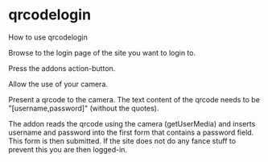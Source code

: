 # qrcodelogin

How to use qrcodelogin

Browse to the login page of the site you want to login to.

Press the addons action-button.

Allow the use of your camera.

Present a qrcode to the camera.
The text content of the qrcode needs to be "[username,password]" (without the quotes).

The addon reads the qrcode using the camera (getUserMedia) and inserts username and password into the first form that contains a password field. This form is then submitted.
If the site does not do any fance stuff to prevent this you are then logged-in.


